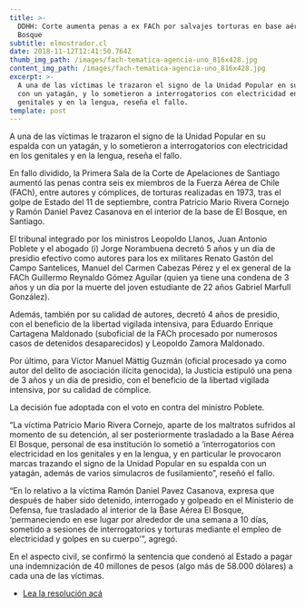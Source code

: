 ```yaml
---
title: >-
  DDHH: Corte aumenta penas a ex FACh por salvajes torturas en base aérea El
  Bosque
subtitle: elmostrador.cl
date: 2018-11-12T12:41:50.764Z
thumb_img_path: /images/fach-tematica-agencia-uno_816x428.jpg
content_img_path: /images/fach-tematica-agencia-uno_816x428.jpg
excerpt: >-
  A una de las víctimas le trazaron el signo de la Unidad Popular en su espalda
  con un yatagán, y lo sometieron a interrogatorios con electricidad en los
  genitales y en la lengua, reseña el fallo.
template: post
---
```

A una de las víctimas le trazaron el signo de la Unidad Popular en su espalda con un yatagán, y lo sometieron a interrogatorios con electricidad en los genitales y en la lengua, reseña el fallo.



En fallo dividido, la Primera Sala de la Corte de Apelaciones de Santiago aumentó las penas contra seis ex miembros de la Fuerza Aérea de Chile (FACh), entre autores y cómplices, de torturas realizadas en 1973, tras el golpe de Estado del 11 de septiembre, contra Patricio Mario Rivera Cornejo y Ramón Daniel Pavez Casanova en el interior de la base de El Bosque, en Santiago.

El tribunal integrado por los ministros Leopoldo Llanos, Juan Antonio Poblete y el abogado (i) Jorge Norambuena decretó 5 años y un día de presidio efectivo como autores para los ex militares Renato Gastón del Campo Santelices, Manuel del Carmen Cabezas Pérez y el ex general de la FACh Guillermo Reynaldo Gómez Aguilar (quien ya tiene una condena de 3 años y un día por la muerte del joven estudiante de 22 años Gabriel Marfull González).

Además, también por su calidad de autores, decretó 4 años de presidio, con el beneficio de la libertad vigilada intensiva, para Eduardo Enrique Cartagena Maldonado (suboficial de la FACh procesado por numerosos casos de detenidos desaparecidos) y Leopoldo Zamora Maldonado.

Por último, para Víctor Manuel Mättig Guzmán (oficial procesado ya como autor del delito de asociación ilícita genocida), la Justicia estipuló una pena de 3 años y un día de presidio, con el beneficio de la libertad vigilada intensiva, por su calidad de cómplice.

La decisión fue adoptada con el voto en contra del ministro Poblete.

“La víctima Patricio Mario Rivera Cornejo, aparte de los maltratos sufridos al momento de su detención, al ser posteriormente trasladado a la Base Aérea El Bosque, personal de esa institución lo sometió a ‘interrogatorios con electricidad en los genitales y en la lengua, y en particular le provocaron marcas trazando el signo de la Unidad Popular en su espalda con un yatagán, además de varios simulacros de fusilamiento”, reseñó el fallo.

“En lo relativo a la víctima Ramón Daniel Pavez Casanova, expresa que después de haber sido detenido, interrogado y golpeado en el Ministerio de Defensa, fue trasladado al interior de la Base Aérea El Bosque, ‘permaneciendo en ese lugar por alrededor de una semana a 10 días, sometido a sesiones de interrogatorios y torturas mediante el empleo de electricidad y golpes en su cuerpo'”, agregó.

En el aspecto civil, se confirmó la sentencia que condenó al Estado a pagar una indemnización de 40 millones de pesos (algo más de 58.000 dólares) a cada una de las víctimas.

* [Lea la resolución acá](https://www.elmostrador.cl/media/2018/11/RIVERA-CORNEJO-Y-OTRO-CORTE.pdf)
